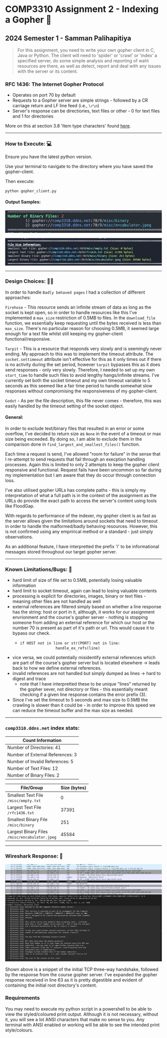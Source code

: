 # COMP3310 Assignment 2 - Indexing a Gopher 🎉

## 2024 Semester 1 - Samman Palihapitiya

> For this assignment, you need to write your own gopher client in C, Java or Python. The client will need to 'spider' or 'crawl' or 'index' a specified server, do some simple analysis and reporting of waht resources are there, as well as detect, report and deal with any issues with the server or its content.

### RFC 1436: The Internet Gopher Protocol

* Operates on port 70 by default
* Requests to a Gopher server are simple strings - followed by a CR carriage return and LF line feed (i.e., `\r\n`)
* Server's response can be directiories, text files or other - 0 for text files and 1 for directories

More on this at section 3.8 'Item type characters' found [here](https://www.rfc-editor.org/rfc/rfc1436).

---

### How to Execute: 💻

Ensure you have the latest python version.

Use your terminal to navigate to the directory where you have saved the gopher-client.

Then execute:

```
python gopher_client.py
```

#### Output Samples:

![1713793850201](image/README/1713793850201.png)

![1713167042256](image/README/1713167042256.png)

---

### Design Choices: 👨‍🔧

In order to handle `Badly behaved pages` I had a collection of different approaches:

`Firehose` - This resource sends an infinite stream of data as long as the socket is kept open, so in order to handle resources like this I've implemented a `max_size` restriction of 0.5MB to files. In the `download_file` function, we essentially keep requesting until the bytes received is less than `max_size`. There's no particular reason for choosing 0.5MB, it seemed large enough for a text file whilst still keeping my gopher-client functional/responsive.

`Tarpit` - This is a resource that responds very slowly and is seemingly never ending. My approach to this was to implement the timeout attribute. The `socket.settimeout` attribute isn't effective for this as it only times out if there is no activity during the set period, however `tarpit` bypasses this as it does send responses - only very slowly. Therefore, I needed to set up my own `start_time` to handle such files to avoid lengthy hangs/infinite streams. I've currently set both the socket timeout and my own timeout variable to 5 seconds as this seemed like a fair time period to handle somewhat slow responses without compromising the responsiveness of my gopher-client.

`Godot` - As per the file description, this file never comes - therefore, this was easily handled by the timeout setting of the socket object.

#### General:

In order to exclude text/binary files that resulted in an error or some overflow, I've decided to return size as `None` in the event of a timeout or max size being exceeded. By doing so, I am able to exclude them in the comparison done in `find_largest_and_smallest_files()` function.

Each time a request is send, I've allowed "room for failure" in the sense that I re-attempt to send requests that fail through an execption handling processes. Again this is limited to only 2 attempts to keep the gopher client responsive and functional. Request fails have been uncommon so far during my implementation but I am aware that they do occur through connection loss.

I've also utilised gopher URLs has complete paths - this is simply my interpretation of what a full path is in the context of the assignment as the URLs do provide the exact path to access the server's content using tools like FloodGap.

With regards to performance of the indexer, my gopher client is as fast as the server allows given the limitations around sockets that need to timeout in order to handle the malformed/badly behaving resources. However, this is not confirmed using any emprirical method or a standard - just simply observations.

As an additional feature, I have interpretted the prefix 'i' to be informational messages stored throughout our target gopher server.

---

### Known Limitations/Bugs: 🤕

* hard limit of size of file set to 0.5MB, potentially losing valuable information
* hard limit to socket timeout, again can lead to losing valuable contents
* processing is explicit for directories, images, binary or text files - meaning other files are not handled as well
* external references are filtered simply based on whether a line response has the string: host or port in it, although, it works for our assignment envrionment and the course's gopher server - nothing is stopping someone from adding an external reference for which our host or the number 70 is present as part of it's path or url. This would cause it to bypass our check.
  * ```
    if HOST not in line or str(PORT) not in line:
                    handle_ex_refs(line)
    ```
* vice versa, we could potentially misidentify external references which are part of the course's gopher server but is located elsewhere -> leads back to how we define external references.
* invalid references are not handled but simply dumped as lines -> hard to digest and trace
  * note that I have interpretted these to be unique "lines" returned by the gopher sever, not directory or files - this essentially meant checking if a given line response contains the error prefix (3).
* Since I've set the timeout to 5 seconds and max size to 0.5MB the crawling is slower than it could be - in order to improve this speed we can reduce the timeout buffer and the max size as needed.

---

### `comp3310.ddns.net` index stats:

| Count Information               |
| -------------------------------- |
| Number of Directories: 41        |
| Number of External References: 3 |
| Number of Invalid References: 5  |
| Number of Text Files: 12         |
| Number of Binary Files: 2        |

| File/Group                                           | Size (bytes) |
| ---------------------------------------------------- | ------------ |
| Smallest Text File<br />`/misc/empty.txt`          | 0            |
| Largest Text File<br />`/rfc1436.txt`              | 37391        |
| Smallest Binary File<br />`/misc/binary`           | 251          |
| Largest Binary Files<br />`/misc/encabulator.jpeg` | 45584        |

---

### Wireshark Response: 🦈

![1712630563240](image/README/1712630563240.png)

Shown above is a snippet of the initial TCP three-way handshake, followed by the response from the course gopher server. I've expanded the gopher response received in line 63 as it is pretty digestible and evident of containing the initial root directory's content.

### Requirements

You may need to execute my python script in a powershell to be able to view the styled/coloured print output. Although it is not necessary, without it, you will see a lot ANSI characters that make no sense to you.
Any terminal with ANSI enabled or working will be able to see the intended print style/colours.
